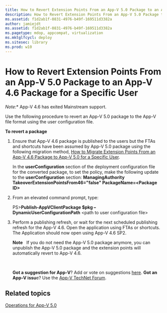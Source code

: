 ```yaml
---
title: How to Revert Extension Points From an App-V 5.0 Package to an App-V 4.6 Package for a Specific User
description: How to Revert Extension Points From an App-V 5.0 Package to an App-V 4.6 Package for a Specific User
ms.assetid: f1d2ab1f-0831-4976-b49f-169511d3382a
author: jamiejdt
ms.assetid: f1d2ab1f-0831-4976-b49f-169511d3382a
ms.pagetype: mdop, appcompat, virtualization
ms.mktglfcycl: deploy
ms.sitesec: library
ms.prod: w10
---
```


# How to Revert Extension Points From an App-V 5.0 Package to an App-V 4.6 Package for a Specific User

*Note:** App-V 4.6 has exited Mainstream support.

Use the following procedure to revert an App-V 5.0 package to the App-V file format using the user configuration file.

**To revert a package**

1.  Ensure that App-V 4.6 package is published to the users but the FTAs and shortcuts have been assumed by App-V 5.0 package using the following migration method, [How to Migrate Extension Points From an App-V 4.6 Package to App-V 5.0 for a Specific User](how-to-migrate-extension-points-from-an-app-v-46-package-to-app-v-50-for-a-specific-user.md).

    In the **userConfiguration** section of the deployment configuration file for the converted package, to set the policy, make the following update to the **userConfiguration** section: **ManagingAuthority TakeoverExtensionPointsFrom46="false" PackageName=&lt;Package ID&gt;**

2.  From an elevated command prompt, type:

    PS&gt;**Publish-AppVClientPackage $pkg –DynamicUserConfigurationPath** &lt;path to user configuration file&gt;

3.  Perform a publishing refresh, or wait for the next scheduled publishing refresh for the App-V 4.6. Open the application using FTAs or shortcuts. The Application should now open using App-V 4.6 SP2.

    **Note**  
    If you do not need the App-V 5.0 package anymore, you can unpublish the App-V 5.0 package and the extension points will automatically revert to App-V 4.6.

     

    **Got a suggestion for App-V**? Add or vote on suggestions [here](http://appv.uservoice.com/forums/280448-microsoft-application-virtualization). **Got an App-V issu**e? Use the [App-V TechNet Forum](https://social.technet.microsoft.com/Forums/home?forum=mdopappv).

## Related topics


[Operations for App-V 5.0](operations-for-app-v-50.md)

 

 





